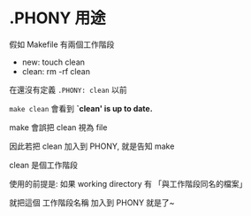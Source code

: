 # .PHONY 用途

假如 Makefile 有兩個工作階段
- new: touch clean
- clean: rm -rf clean

在還沒有定義 `.PHONY: clean` 以前

`make clean` 會看到 **`clean' is up to date.**

make 會誤把 clean 視為 file

因此若把 clean 加入到 PHONY, 就是告知 make

clean 是個工作階段

使用的前提是: 如果 working directory 有 「與工作階段同名的檔案」

就把這個 工作階段名稱 加入到 PHONY 就是了~
